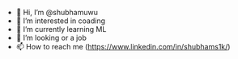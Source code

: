 - 👋 Hi, I’m @shubhamuwu
- 👀 I’m interested in coading 
- 🌱 I’m currently learning ML
- 💞️ I’m looking or a job
- 📫 How to reach me (https://www.linkedin.com/in/shubhams1k/)

<!---
shubhamuwu/shubhamuwu is a ✨ special ✨ repository because its `README.md` (this file) appears on your GitHub profile.
You can click the Preview link to take a look at your changes.
--->

